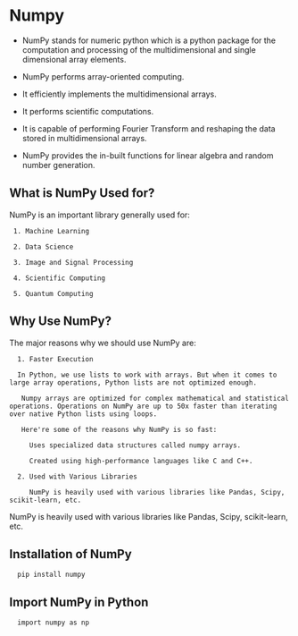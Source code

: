 # Numpy
- NumPy stands for numeric python which is a python package for the computation and processing of the multidimensional and single dimensional array elements.
  
- NumPy performs array-oriented computing.
  
- It efficiently implements the multidimensional arrays.
- It performs scientific computations.
- It is capable of performing Fourier Transform and reshaping the data stored in multidimensional arrays.
- NumPy provides the in-built functions for linear algebra and random number generation.

## What is NumPy Used for?
   NumPy is an important library generally used for:
   
     1. Machine Learning
     
     2. Data Science
     
     3. Image and Signal Processing
     
     4. Scientific Computing
     
     5. Quantum Computing

## Why Use NumPy?
   The major reasons why we should use NumPy are:
   
      1. Faster Execution  
      
      In Python, we use lists to work with arrays. But when it comes to large array operations, Python lists are not optimized enough.

       Numpy arrays are optimized for complex mathematical and statistical operations. Operations on NumPy are up to 50x faster than iterating over native Python lists using loops.

       Here're some of the reasons why NumPy is so fast:

         Uses specialized data structures called numpy arrays.
         
         Created using high-performance languages like C and C++.

      2. Used with Various Libraries
      
         NumPy is heavily used with various libraries like Pandas, Scipy, scikit-learn, etc.

NumPy is heavily used with various libraries like Pandas, Scipy, scikit-learn, etc.
  ## Installation of NumPy
      pip install numpy
      
  ## Import NumPy in Python
      import numpy as np
